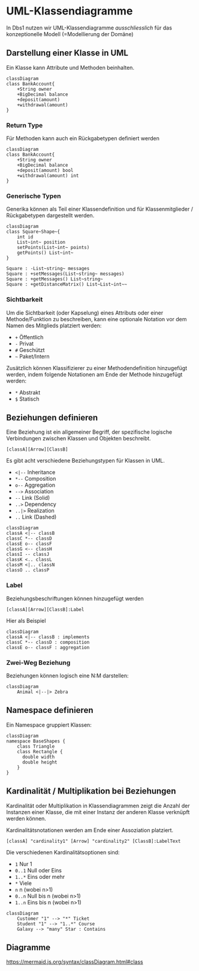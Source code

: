 # UML-Klassendiagramme

In Dbs1 nutzen wir UML-Klassendiagramme *ausschliesslich* für das konzeptionelle Modell
(=Modellierung der Domäne)

## Darstellung einer Klasse in UML

Ein Klasse kann Attribute und Methoden beinhalten.

```mermaid
classDiagram
class BankAccount{
    +String owner
    +BigDecimal balance
    +deposit(amount)
    +withdrawal(amount)
}
```

### Return Type
Für Methoden kann auch ein Rückgabetypen definiert werden

```mermaid
classDiagram
class BankAccount{
    +String owner
    +BigDecimal balance
    +deposit(amount) bool
    +withdrawal(amount) int
}
```

### Generische Typen

Generika können als Teil einer Klassendefinition und für Klassenmitglieder / Rückgabetypen dargestellt werden.

```mermaid
classDiagram
class Square~Shape~{
    int id
    List~int~ position
    setPoints(List~int~ points)
    getPoints() List~int~
}

Square : -List~string~ messages
Square : +setMessages(List~string~ messages)
Square : +getMessages() List~string~
Square : +getDistanceMatrix() List~List~int~~
```

### Sichtbarkeit

Um die Sichtbarkeit (oder Kapselung) eines Attributs oder einer Methode/Funktion zu beschreiben, kann eine optionale Notation vor dem Namen des Mitglieds platziert werden:

- `+` Öffentlich
- `-` Privat
- `#` Geschützt
- `~` Paket/Intern

Zusätzlich können Klassifizierer zu einer Methodendefinition hinzugefügt werden, indem folgende Notationen am Ende der Methode hinzugefügt werden:

- `*` Abstrakt
- `$` Statisch


## Beziehungen definieren

Eine Beziehung ist ein allgemeiner Begriff, der spezifische logische Verbindungen zwischen Klassen und Objekten beschreibt.

```
[classA][Arrow][ClassB]
```

Es gibt acht verschiedene Beziehungstypen für Klassen in UML.

- `<|--` Inheritance
- `*--` Composition
- `o--` Aggregation
- `-->` Association
- `--` Link (Solid)
- `..>`	Dependency
- `..|>`  Realization
- `..` Link (Dashed)

```mermaid
classDiagram
classA <|-- classB
classC *-- classD
classE o-- classF
classG <-- classH
classI -- classJ
classK <.. classL
classM <|.. classN
classO .. classP

```

### Label

Beziehungsbeschriftungen können hinzugefügt werden
```
[classA][Arrow][ClassB]:Label
```
Hier als Beispiel

```mermaid
classDiagram
classA <|-- classB : implements
classC *-- classD : composition
classE o-- classF : aggregation
```
### Zwei-Weg Beziehung

Beziehungen können logisch eine N:M darstellen:
```mermaid
classDiagram
    Animal <|--|> Zebra
```

## Namespace definieren

Ein Namespace gruppiert Klassen:

```mermaid
classDiagram
namespace BaseShapes {
    class Triangle
    class Rectangle {
      double width
      double height
    }
}
```

## Kardinalität / Multiplikation bei Beziehungen
Kardinalität oder Multiplikation in Klassendiagrammen zeigt die Anzahl der Instanzen einer Klasse, die mit einer Instanz der anderen Klasse verknüpft werden können.

Kardinalitätsnotationen werden am Ende einer Assoziation platziert.

```
[classA] "cardinality1" [Arrow] "cardinality2" [ClassB]:LabelText
```

Die verschiedenen Kardinalitätsoptionen sind:

- `1` Nur 1
- `0..1` Null oder Eins
- `1..*` Eins oder mehr
- `*` Viele
- `n` n (wobei n>1)
- `0..n` Null bis n (wobei n>1)
- `1..n` Eins bis n (wobei n>1)


```mermaid
classDiagram
    Customer "1" --> "*" Ticket
    Student "1" --> "1..*" Course
    Galaxy --> "many" Star : Contains
```

## Diagramme

https://mermaid.js.org/syntax/classDiagram.html#class

